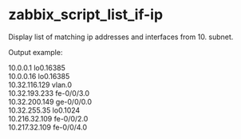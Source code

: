 # zabbix_script_list_if-ip

Display list of matching ip addresses and interfaces from 10. subnet.

Output example:

10.0.0.1 lo0.16385  
10.0.0.16 lo0.16385  
10.32.116.129 vlan.0  
10.32.193.233 fe-0/0/3.0  
10.32.200.149 ge-0/0/0.0  
10.32.255.35 lo0.1024  
10.216.32.109 fe-0/0/2.0  
10.217.32.109 fe-0/0/4.0
